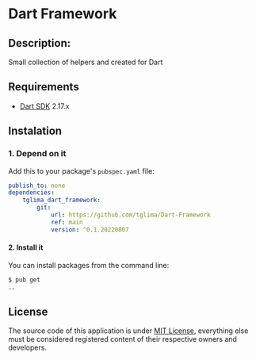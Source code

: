 # Dart Framework

## Description: 
Small collection of helpers and created for Dart

## Requirements
* [Dart SDK](https://dart.dev/get-dart) 2.17.x

## Instalation
### 1. Depend on it

Add this to your package's `pubspec.yaml` file:

```yaml
publish_to: none
dependencies:
    tglima_dart_framework: 
        git:
            url: https://github.com/tglima/Dart-Framework
            ref: main
            version: ^0.1.20220807
```
#### 2. Install it

You can install packages from the command line:

```bash
$ pub get
..
```

## License
The source code of this application is under [MIT License](LICENSE), everything else must be considered registered content of their respective owners and developers.